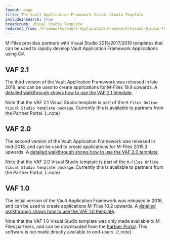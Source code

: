 ```yaml
---
layout: page
title: The Vault Application Framework Visual Studio Template
includeInSearch: true
breadcrumb: Visual Studio Template
redirect_from: /Frameworks/Vault-Application-Framework/Visual-Studio-Template/
---
```


M-Files provides partners with Visual Studio 2015/2017/2019 templates that can be used to rapidly develop Vault Application Framework Applications using C#.

## VAF 2.1

The third version of the Vault Application Framework was released in late 2019, and can be used to create applications for M-Files 19.9 upwards.  A [detailed walkthrough shows how to use the VAF 2.1 template](VAF2.1).

Note that the VAF 2.1 Visual Studio template is part of the `M-Files Online Visual Studio template package`.  Currently this is available to partners from the Partner Portal.
{:.note}

## VAF 2.0

The second version of the Vault Application Framework was released in mid-2018, and can be used to create applications for M-Files 2015.3 upwards.  A [detailed walkthrough shows how to use the VAF 2.0 template](VAF2.0).

Note that the VAF 2.0 Visual Studio template is part of the `M-Files Online Visual Studio template package`.  Currently this is available to partners from the Partner Portal.
{:.note}

## VAF 1.0

The initial version of the Vault Application Framework was released in 2016, and can be used to create applications M-Files 10.2 upwards.  A [detailed walkthrough shows how to use the VAF 1.0 template](VAF1.0).

Note that the VAF 1.0 Visual Studio template was only made available to M-Files partners, and can be downloaded from the [Partner Portal](https://partners.cloudvault.m-files.com/openfile.aspx?vault=CE7643CB-C9BB-4536-8187-707DB78EAF2A&objtype=0&docid=1262&fileid=3005&filever=-1).  This software is not made directly available to end-users.
{:.note}